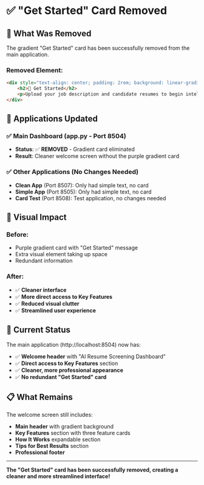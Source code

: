 # ✅ "Get Started" Card Removed

## 🎯 What Was Removed

The gradient "Get Started" card has been successfully removed from the main application.

### Removed Element:
```html
<div style="text-align: center; padding: 2rem; background: linear-gradient(135deg, #667eea 0%, #764ba2 100%); border-radius: 15px; color: white; margin: 2rem 0;">
    <h2>🚀 Get Started</h2>
    <p>Upload your job description and candidate resumes to begin intelligent screening</p>
</div>
```

## 📱 Applications Updated

### ✅ Main Dashboard (app.py - Port 8504)
- **Status**: ✅ **REMOVED** - Gradient card eliminated
- **Result**: Cleaner welcome screen without the purple gradient card

### ✅ Other Applications (No Changes Needed)
- **Clean App** (Port 8507): Only had simple text, no card
- **Simple App** (Port 8505): Only had simple text, no card
- **Card Test** (Port 8508): Test application, no changes needed

## 🎨 Visual Impact

### Before:
- Purple gradient card with "Get Started" message
- Extra visual element taking up space
- Redundant information

### After:
- ✅ **Cleaner interface**
- ✅ **More direct access to Key Features**
- ✅ **Reduced visual clutter**
- ✅ **Streamlined user experience**

## 🚀 Current Status

The main application (http://localhost:8504) now has:
- ✅ **Welcome header** with "AI Resume Screening Dashboard"
- ✅ **Direct access to Key Features** section
- ✅ **Cleaner, more professional appearance**
- ✅ **No redundant "Get Started" card**

## 📋 What Remains

The welcome screen still includes:
- **Main header** with gradient background
- **Key Features** section with three feature cards
- **How It Works** expandable section
- **Tips for Best Results** section
- **Professional footer**

---

**The "Get Started" card has been successfully removed, creating a cleaner and more streamlined interface!**
